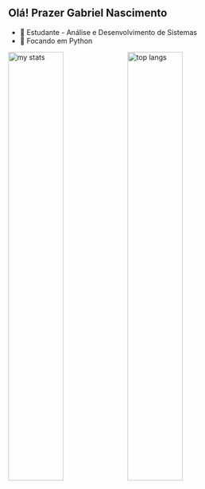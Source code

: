 ## Olá! Prazer Gabriel Nascimento
- 🔭 Estudante - Análise e Desenvolvimento de Sistemas
- 🌱 Focando em Python 

<img alt="my stats" align="left" width="47%" src="https://github-readme-stats.vercel.app/api?username=ogabrielgsn&show_icons=true&theme=merko"/>
<img alt="top langs" align="left" width="47%" src="https://github-readme-stats.vercel.app/api/top-langs/?username=ogabrielgsn&show_icons=true&theme=merko&layout=compact"/>
